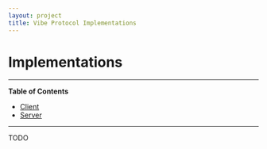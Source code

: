 ```yaml
---
layout: project
title: Vibe Protocol Implementations
---
```


<h1>Implementations</h1>

---

**Table of Contents**

* [Client](#)
* [Server](#)

---

TODO